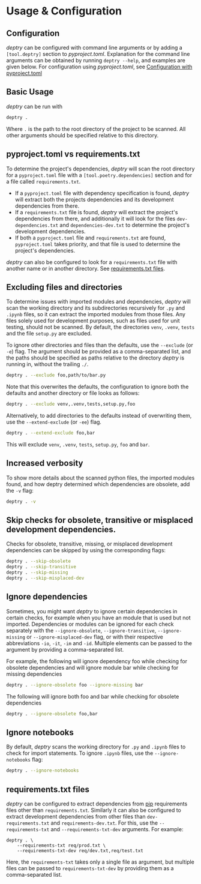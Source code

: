 # Usage & Configuration

## Configuration

_deptry_ can be configured with command line arguments or by adding a `[tool.deptry]` section to _pyproject.toml_. Explanation for the command line arguments can
be obtained by running `deptry --help`, and examples are given below. For configuration using _pyproject.toml_, see [Configuration with pyproject.toml](./pyproject-toml.md)


## Basic Usage

_deptry_ can be run with

```sh
deptry .
```

Where `.` is the path to the root directory of the project to be scanned. All other arguments should be specified relative to this directory.

## pyproject.toml vs requirements.txt

To determine the project's dependencies, _deptry_ will scan the root directory for a `pyproject.toml` file with a `[tool.poetry.dependencies]` section and for a file called `requirements.txt`.

- If a `pyproject.toml` file with dependency specification is found, _deptry_ will extract both the projects dependencies and its development dependencies from there.
- If a `requirements.txt` file is found, _deptry_ will extract the project's dependencies from there, and additionally it will look for the files `dev-dependencies.txt` and `dependencies-dev.txt` to determine the project's development dependencies.
- If both a `pyproject.toml` file and `requirements.txt` are found, `pyproject.toml` takes priority, and that file is used to determine the project's dependencies.

_deptry_ can also be configured to look for a `requirements.txt` file with another name or in another directory. See [requirements.txt files](#requirementstxt-files).

## Excluding files and directories
 
To determine issues with imported modules and dependencies, _deptry_ will scan the working directory and its subdirectories recursively for `.py` and `.ipynb` files, so it can
extract the imported modules from those files. Any files solely used for development purposes, such as files used for unit testing, should not be scanned. By default, the directories
`venv`, `.venv`, `tests` and the file `setup.py` are excluded. 

To ignore other directories and files than the defaults, use the `--exclude` (or `-e`) flag. The argument should be provided as a comma-separated list, and the paths should be specified as paths relative to the directory _deptry_ is running in, without the trailing `./`.

```sh
deptry . --exclude foo,path/to/bar.py
```

Note that this overwrites the defaults, the configuration to ignore
both the defaults and another directory or file looks as follows:

```sh
deptry . --exclude venv,.venv,tests,setup.py,foo
```

Alternatively, to add directories to the defaults instead of overwriting them, use the `--extend-exclude` (or `-ee`) flag. 

```sh
deptry . --extend-exclude foo,bar
```

This will exclude `venv`, `.venv`, `tests`, `setup.py`, `foo` and `bar`.

## Increased verbosity

To show more details about the scanned python files, the imported modules found, and how deptry determined which dependencies are obsolete, add the `-v` flag:

```sh
deptry . -v
```

## Skip checks for obsolete, transitive or misplaced development dependencies.

Checks for obsolete, transitive, missing, or misplaced development dependencies can be skipped by using the corresponding flags:

```sh
deptry . --skip-obsolete
deptry . --skip-transitive
deptry . --skip-missing
deptry . --skip-misplaced-dev
```

## Ignore dependencies

Sometimes, you might want _deptry_ to ignore certain dependencies in certain checks, for example when you have an module that is used but not imported. 
Dependencies or modules can be ignored for each check separately with the `--ignore-obsolete`, `--ignore-transitive`, `--ignore-missing` or `--ignore-misplaced-dev` flag, or with their 
respective abbreviations `-io`, `-it`, `-im` and `-id`. Multiple elements can be passed to the argument by providing a comma-separated list.

For example, the following will ignore dependency foo while checking for obsolete dependencies and
will ignore module bar while checking for missing dependencies

```sh
deptry . --ignore-obsolete foo --ignore-missing bar
```

The following  will ignore both foo and bar while checking for obsolete dependencies

```sh
deptry . --ignore-obsolete foo,bar
```

## Ignore notebooks

By default, _deptry_ scans the working directory for `.py` and `.ipynb` files to check for import statements. To ignore `.ipynb` files, use the `--ignore-notebooks` flag:

```sh
deptry . --ignore-notebooks
```

## requirements.txt files

_deptry_ can be configured to extract dependencies from [pip](https://pip.pypa.io/en/stable/user_guide/) requirements files other than `requirements.txt`. Similarly
it can also be configured to extract development dependencies from other files than `dev-requirements.txt` and `requirements-dev.txt`. For this, use the `--requirements-txt` and
`--requirements-txt-dev` arguments. For example:

```
deptry . \
    --requirements-txt req/prod.txt \
    --requirements-txt-dev req/dev.txt,req/test.txt
```

Here, the `requirements-txt` takes only a single file as argument, but multiple files can be passed to `requirements-txt-dev` by providing them as a comma-separated list.
